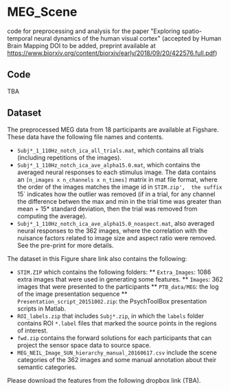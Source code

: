 # MEG_Scene
code for preprocessing and analysis for the paper "Exploring spatio-temporal neural dynamics of the human visual cortex" 
(accepted by Human Brain Mapping DOI to be added,
preprint available at https://www.biorxiv.org/content/biorxiv/early/2018/09/20/422576.full.pdf)

## Code
TBA


## Dataset

The preprocessed MEG data from 18 participants are available at Figshare. 
These data have the following file names and contents. 
- `Subj*_1_110Hz_notch_ica_all_trials.mat`, which contains all trials (including repetitions of the images). 
- `Subj*_1_110Hz_notch_ica_ave_alpha15.0.mat`, which contains the averaged neural responses to each stimulus image. 
   The data contains an `[n_images x n_channels x n_times]` matrix in mat file format, 
   where the order of the images matches the image id in `STIM.zip', 
   the suffix `15` indicates how the outlier was removed (if in a trial, for any channel 
   the difference betwen the max and min in the trial time was greater than mean + 15* standard deviation, 
   then the trial was removed from computing the average). 
- `Subj*_1_110Hz_notch_ica_ave_alpha15.0_noaspect.mat`, also averaged neural responses to the 362 images,
 where the correlation with the nuisance factors related to image size and aspect ratio were removed. 
 See the pre-print for more details. 

The dataset in this Figure share link also contains the following:
- `STIM.ZIP` which contains the following folders: 
 ** `Extra_Images`: 1086 extra images that were used in generating some features. 
 ** `Images`: 362 images that were presented to the participants
 ** `PTB_data/MEG`: the log of the image presentation sequence
 ** `Presentation_script_20151002.zip`: the PsychToolBox presentation scripts in Matlab. 
- `ROI_labels.zip` that includes `Subj*.zip`, in which the `labels` folder contains ROI `*.label` files 
  that marked the source points in the regions of interest. 
- `fwd.zip` contains the forward solutions for each participants that can project the sensor space data to source space. 
- `MEG_NEIL_Image_SUN_hierarchy_manual_20160617.csv` include the scene categories of the 362 images and some manual annotation about their semantic categories. 


Please download the features from the following dropbox link (TBA). 
